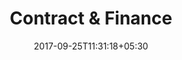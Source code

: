 ---
title: "Contract & Finance"
date: 2017-09-25T11:31:18+05:30
draft: false
layout: contract-qc
property: "Chalston Beach Resort"
status: "In Process"

---